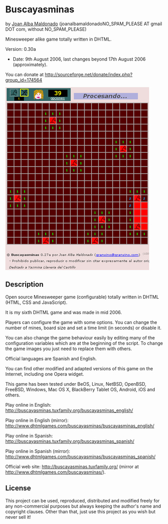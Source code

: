 Buscayasminas 
============== 
by [Joan Alba Maldonado](https://joanalbamaldonado.com/) (joanalbamaldonadoNO_SPAM_PLEASE AT gmail DOT com, without NO_SPAM_PLEASE)

Minesweeper alike game totally written in DHTML.

Version: 0.30a 
- Date: 9th August 2006, last changes beyond 17th August 2006 (approximately).

You can donate at http://sourceforge.net/donate/index.php?group_id=174564


![ScreenShot](screenshot.gif)


## Description

Open source Minesweeper game (configurable) totally written in DHTML (HTML, CSS and JavaScript).

It is my sixth DHTML game and was made in mid 2006.

Players can configure the game with some options. You can change the number of mines, board size and set a time limit (in seconds) or disable it.

You can also change the game behaviour easily by editing many of the configuration variables which are at the beginning of the script. To change the game images you just need to replace them with others.

Official languages are Spanish and English.

You can find other modified and adapted versions of this game on the Internet, including one Opera widget.

This game has been tested under BeOS, Linux, NetBSD, OpenBSD, FreeBSD, Windows, Mac OS X, BlackBerry Tablet OS, Android, iOS and others.

Play online in English: http://buscayasminas.tuxfamily.org/buscayasminas_english/

Play online in English (mirror): http://www.dhtmlgames.com/buscayasminas/buscayasminas_english/

Play online in Spanish: http://buscayasminas.tuxfamily.org/buscayasminas_spanish/

Play online in Spanish (mirror): http://www.dhtmlgames.com/buscayasminas/buscayasminas_spanish/

Official web site: http://buscayasminas.tuxfamily.org/ (mirror at http://www.dhtmlgames.com/buscayasminas/).


## License

This project can be used, reproduced, distributed and modified freely for any non-commercial purposes but always keeping the author's name and copyright clauses. Other than that, just use this project as you wish but never sell it!